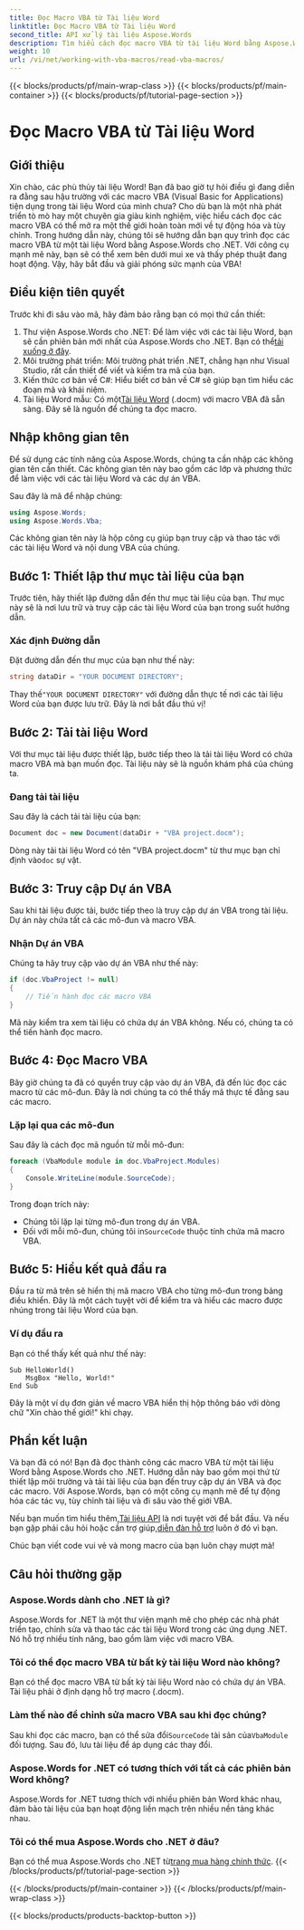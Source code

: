 ```yaml
---
title: Đọc Macro VBA từ Tài liệu Word
linktitle: Đọc Macro VBA từ Tài liệu Word
second_title: API xử lý tài liệu Aspose.Words
description: Tìm hiểu cách đọc macro VBA từ tài liệu Word bằng Aspose.Words cho .NET. Làm theo hướng dẫn chi tiết của chúng tôi để tự động hóa tài liệu liền mạch!
weight: 10
url: /vi/net/working-with-vba-macros/read-vba-macros/
---
```


{{< blocks/products/pf/main-wrap-class >}}
{{< blocks/products/pf/main-container >}}
{{< blocks/products/pf/tutorial-page-section >}}

# Đọc Macro VBA từ Tài liệu Word

## Giới thiệu

Xin chào, các phù thủy tài liệu Word! Bạn đã bao giờ tự hỏi điều gì đang diễn ra đằng sau hậu trường với các macro VBA (Visual Basic for Applications) tiện dụng trong tài liệu Word của mình chưa? Cho dù bạn là một nhà phát triển tò mò hay một chuyên gia giàu kinh nghiệm, việc hiểu cách đọc các macro VBA có thể mở ra một thế giới hoàn toàn mới về tự động hóa và tùy chỉnh. Trong hướng dẫn này, chúng tôi sẽ hướng dẫn bạn quy trình đọc các macro VBA từ một tài liệu Word bằng Aspose.Words cho .NET. Với công cụ mạnh mẽ này, bạn sẽ có thể xem bên dưới mui xe và thấy phép thuật đang hoạt động. Vậy, hãy bắt đầu và giải phóng sức mạnh của VBA!

## Điều kiện tiên quyết

Trước khi đi sâu vào mã, hãy đảm bảo rằng bạn có mọi thứ cần thiết:

1.  Thư viện Aspose.Words cho .NET: Để làm việc với các tài liệu Word, bạn sẽ cần phiên bản mới nhất của Aspose.Words cho .NET. Bạn có thể[tải xuống ở đây](https://releases.aspose.com/words/net/).
2. Môi trường phát triển: Môi trường phát triển .NET, chẳng hạn như Visual Studio, rất cần thiết để viết và kiểm tra mã của bạn.
3. Kiến thức cơ bản về C#: Hiểu biết cơ bản về C# sẽ giúp bạn tìm hiểu các đoạn mã và khái niệm.
4.  Tài liệu Word mẫu: Có một[Tài liệu Word](https://github.com/aspose-words/Aspose.Words-for-.NET/raw/99ba2a2d8b5d650deb40106225f383376b8b4bc6/Examples/Data/VBA%20project.docm) (.docm) với macro VBA đã sẵn sàng. Đây sẽ là nguồn để chúng ta đọc macro.

## Nhập không gian tên

Để sử dụng các tính năng của Aspose.Words, chúng ta cần nhập các không gian tên cần thiết. Các không gian tên này bao gồm các lớp và phương thức để làm việc với các tài liệu Word và các dự án VBA.

Sau đây là mã để nhập chúng:

```csharp
using Aspose.Words;
using Aspose.Words.Vba;
```

Các không gian tên này là hộp công cụ giúp bạn truy cập và thao tác với các tài liệu Word và nội dung VBA của chúng.

## Bước 1: Thiết lập thư mục tài liệu của bạn

Trước tiên, hãy thiết lập đường dẫn đến thư mục tài liệu của bạn. Thư mục này sẽ là nơi lưu trữ và truy cập các tài liệu Word của bạn trong suốt hướng dẫn.

### Xác định Đường dẫn

Đặt đường dẫn đến thư mục của bạn như thế này:

```csharp
string dataDir = "YOUR DOCUMENT DIRECTORY";
```

 Thay thế`"YOUR DOCUMENT DIRECTORY"` với đường dẫn thực tế nơi các tài liệu Word của bạn được lưu trữ. Đây là nơi bắt đầu thú vị!

## Bước 2: Tải tài liệu Word

Với thư mục tài liệu được thiết lập, bước tiếp theo là tải tài liệu Word có chứa macro VBA mà bạn muốn đọc. Tài liệu này sẽ là nguồn khám phá của chúng ta.

### Đang tải tài liệu

Sau đây là cách tải tài liệu của bạn:

```csharp
Document doc = new Document(dataDir + "VBA project.docm");
```

 Dòng này tải tài liệu Word có tên "VBA project.docm" từ thư mục bạn chỉ định vào`doc` sự vật.

## Bước 3: Truy cập Dự án VBA

Sau khi tài liệu được tải, bước tiếp theo là truy cập dự án VBA trong tài liệu. Dự án này chứa tất cả các mô-đun và macro VBA.

### Nhận Dự án VBA

Chúng ta hãy truy cập vào dự án VBA như thế này:

```csharp
if (doc.VbaProject != null)
{
    // Tiến hành đọc các macro VBA
}
```

Mã này kiểm tra xem tài liệu có chứa dự án VBA không. Nếu có, chúng ta có thể tiến hành đọc macro.

## Bước 4: Đọc Macro VBA

Bây giờ chúng ta đã có quyền truy cập vào dự án VBA, đã đến lúc đọc các macro từ các mô-đun. Đây là nơi chúng ta có thể thấy mã thực tế đằng sau các macro.

### Lặp lại qua các mô-đun

Sau đây là cách đọc mã nguồn từ mỗi mô-đun:

```csharp
foreach (VbaModule module in doc.VbaProject.Modules)
{
    Console.WriteLine(module.SourceCode);
}
```

Trong đoạn trích này:
- Chúng tôi lặp lại từng mô-đun trong dự án VBA.
-  Đối với mỗi mô-đun, chúng tôi in`SourceCode` thuộc tính chứa mã macro VBA.

## Bước 5: Hiểu kết quả đầu ra

Đầu ra từ mã trên sẽ hiển thị mã macro VBA cho từng mô-đun trong bảng điều khiển. Đây là một cách tuyệt vời để kiểm tra và hiểu các macro được nhúng trong tài liệu Word của bạn.

### Ví dụ đầu ra

Bạn có thể thấy kết quả như thế này:

```
Sub HelloWorld()
    MsgBox "Hello, World!"
End Sub
```

Đây là một ví dụ đơn giản về macro VBA hiển thị hộp thông báo với dòng chữ "Xin chào thế giới!" khi chạy.

## Phần kết luận

Và bạn đã có nó! Bạn đã đọc thành công các macro VBA từ một tài liệu Word bằng Aspose.Words cho .NET. Hướng dẫn này bao gồm mọi thứ từ thiết lập môi trường và tải tài liệu của bạn đến truy cập dự án VBA và đọc các macro. Với Aspose.Words, bạn có một công cụ mạnh mẽ để tự động hóa các tác vụ, tùy chỉnh tài liệu và đi sâu vào thế giới VBA.

 Nếu bạn muốn tìm hiểu thêm,[Tài liệu API](https://reference.aspose.com/words/net/) là nơi tuyệt vời để bắt đầu. Và nếu bạn gặp phải câu hỏi hoặc cần trợ giúp,[diễn đàn hỗ trợ](https://forum.aspose.com/c/words/8) luôn ở đó vì bạn.

Chúc bạn viết code vui vẻ và mong macro của bạn luôn chạy mượt mà!

## Câu hỏi thường gặp

### Aspose.Words dành cho .NET là gì?  
Aspose.Words for .NET là một thư viện mạnh mẽ cho phép các nhà phát triển tạo, chỉnh sửa và thao tác các tài liệu Word trong các ứng dụng .NET. Nó hỗ trợ nhiều tính năng, bao gồm làm việc với macro VBA.

### Tôi có thể đọc macro VBA từ bất kỳ tài liệu Word nào không?  
Bạn có thể đọc macro VBA từ bất kỳ tài liệu Word nào có chứa dự án VBA. Tài liệu phải ở định dạng hỗ trợ macro (.docm).

### Làm thế nào để chỉnh sửa macro VBA sau khi đọc chúng?  
 Sau khi đọc các macro, bạn có thể sửa đổi`SourceCode` tài sản của`VbaModule` đối tượng. Sau đó, lưu tài liệu để áp dụng các thay đổi.

### Aspose.Words for .NET có tương thích với tất cả các phiên bản Word không?  
Aspose.Words for .NET tương thích với nhiều phiên bản Word khác nhau, đảm bảo tài liệu của bạn hoạt động liền mạch trên nhiều nền tảng khác nhau.

### Tôi có thể mua Aspose.Words cho .NET ở đâu?  
 Bạn có thể mua Aspose.Words cho .NET từ[trang mua hàng chính thức](https://purchase.aspose.com/buy).
{{< /blocks/products/pf/tutorial-page-section >}}

{{< /blocks/products/pf/main-container >}}
{{< /blocks/products/pf/main-wrap-class >}}

{{< blocks/products/products-backtop-button >}}
